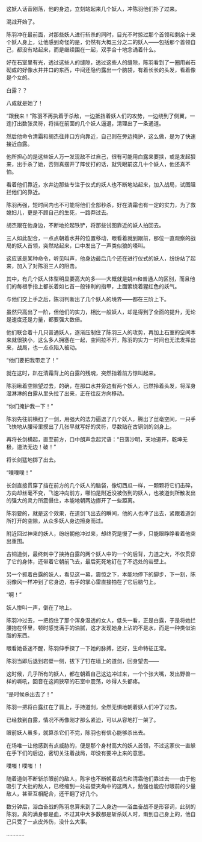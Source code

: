 这妖人话音刚落，他的身边，立刻站起来几个妖人，冲陈羽他们扑了过来。

混战开始了。

陈羽冲在最前面，对那些妖人进行斩杀的同时，目光不时掠过那个首领和剩余十来个妖人身上，让他感到奇怪的是，仍然有大概三分之二的妖人——包括那个首领自己，都没有站起来，而是继续围在一起，双手合十地念诵着什么。

好在石室里有光，透过这些人的缝隙，透过这些人的缝隙，陈羽看到了一圈用岩石砌成的好像水井井口的东西，中间还隐约露出一个脑袋，有着长长的头发，看着像是个女的。

白露？？

八成就是她了！

“跟我来！”陈羽不再执着于杀敌，一边抵挡着妖人们的攻势，一边绕到了侧翼，一连打出数张灵符，将挡在前面的几个妖人逼退，清理出了一条通道。

然后他命令清霜和胡杰往井口方向靠近，自己则在旁边掩护，这么做，是为了快速接近白露。

他所担心的是这些妖人万一发现敌不过自己，很有可能用白露来要挟，或是发起狠来，出手杀了她，否则真摆开了阵仗打的话，就凭眼前这几十个妖人，他还真不怕。

看着他们靠近，水井边那些专注于仪式的妖人也不断地站起来，加入战局，试图阻拦他们的靠近。

陈羽再强，短时间内也不可能将他们全部秒杀，好在清霜也有一定的实力，为了救媳妇儿，更是不顾自己的生死，一路莽过去。

胡杰跟在他身边，不断地抡起铁铲，将那些试图靠近的妖人拍回去。

三人如此配合，一点点朝着水井的位置移动，眼看着就到跟前，那位一直观察的战局的妖人首领，突然站起来，口中发出了一声类似狼的嚎叫。

这应该是某种命令，听见叫声，他身边最后几个还在进行仪式的妖人，纷纷站了起来，加入了对陈羽三人的阻击。

其中，有几个妖人体型明显要高大的多——大概就是姚m和普通人的区别，而且他们的每根手指上都长着如匕首一般锋利的指甲，上面萦绕着猩红色的妖气。

与他们交上手之后，陈羽判断出了几个妖人的境界——都在三阶上下。

虽然只高出了一阶，但他们的实力，相比一般妖人，却是得到了全面的提升，无论是速度还是力量，都要强大数倍。

他们联合着十几只普通妖人，逐渐压制住了陈羽三人的攻势，再加上石室的空间本来就很狭小，这么多人拥塞在一起，空间拉不开，陈羽的实力一时间也无法发挥出来，战局，也一点点陷入被动。

“他们要把我带走了！”

就在这时，趴在清霜背上的白露的残魂，突然指着前方惊叫起来。

陈羽瞅着空隙望过去，的确，在那口水井旁边有两个妖人，已然拎着头发，将浑身湿淋淋的白露从里头拉了出来，正在往反方向移动。

“你们掩护我一下！”

陈羽先往前横扫了一剑，用强大的法力逼退了几个妖人，腾出了丝毫空间，一只手飞快地从腰带里摸出了几张早就写好的灵符，尽数贴在古铜剑的剑身上。

再将长剑横起，直至前方，口中朗声念起咒语：“日落沙明，天地道开，乾坤无极，道法无边！破！”

将长剑猛地掷了出去。

“噗噗噗！”

长剑直接贯穿了挡在前方的几个妖人的脑袋，像切西瓜一样，一颗颗将它们击碎，方向却丝毫不变，飞速冲向前方，哪怕是附近没被伤到的妖人，也被道剑所散发出的强大的灵力所震慑住，本能地朝两边挪开了一些距离。

陈羽要的，就是这个效果，在道剑飞出去的瞬间，他的人也冲了出去，紧跟着道剑所打开的空隙，从众多妖人身边擦身而过。

附近回过神来的妖人，纷纷朝他冲过来，却终究是慢了一步，只能眼睁睁看着他突出重围。

古铜道剑，最终刺中了挟持白露的两个妖人中的一个的后背，力道之大，不仅贯穿了它的身体，还带着它朝前飞去，最后死死地钉在了不远处的岩壁上。

另一个抓着白露的妖人，看见这一幕，震惊之下，本能地停下的脚步，下一刻，陈羽像风一样冲到了它身边，右手的掌心雷直接拍在了它后脑勺上。

“啊！”

妖人惨叫一声，倒在了地上。

陈羽冲过去，一把抱住了那个浑身湿透的女人，低头一看，正是白露，于是将她拦腰抱在怀里，顿时感觉满手的油腻，这才发现她身上沾的不是水，而是一种类似油脂的东西。

眼看她昏迷不醒，陈羽伸手探了一下她的脉搏，还好，生命特征正常。

陈羽当即后退到岩壁一侧，拔下了钉在墙上的道剑，回身望去——

这时候，几乎所有的妖人，都在朝着自己这边冲过来，一个个张大嘴，发出野兽一样的嘶吼，回音在这间狭窄的石室中震荡，吵得人头都疼。

“是时候杀出去了！”

陈羽一把将白露扛在了肩上，手持道剑，全然无惧地朝着妖人们冲了过去。

已经救到白露，情况不再像刚才那么紧迫，可以从容地打一架了。

眼前妖人虽多，就算杀它们不完，陈羽也有信心能够杀出去。

在场唯一让他感到有点威胁的，便是那个身材高大的妖人首领，不过这家伙一直躲在手下们的后边，密切关注着战局，却没有要冲上来的意思。

噗嗤！噗嗤！！

随着道剑不断斩杀眼前的敌人，陈宇也不断朝着胡杰和清霜他们靠过去——由于他吸引了大批的敌人，已经缩到一处岩壁夹角中的这两人，勉强也能应付眼前的少量敌人，甚至互相配合，还干翻了好几个。

数分钟后，浴血奋战的陈羽总算来到了二人身边——浴血奋战不是形容词，此刻的陈羽，真的满身都是血，不过其中大多数都是斩杀妖人时，甭到自己身上的，他自己只受了一点皮外伤，没什么大事。

…………
